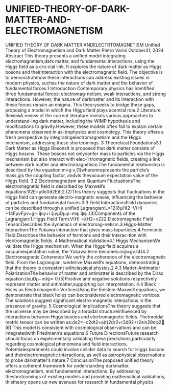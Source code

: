 # UNIFIED-THEORY-OF-DARK-MATTER-AND-ELECTROMAGNETISM
UNIFIED THEORY OF DARK MATTER ANDELECTRTOMAGNETISM
Unified Theory of Electromagnetism and Dark Matter Pietro Varini October31, 2024
Abstract
This  theory  presents  a  unified  model  integrating  electromagnetism,dark matter, and fundamental interactions, using the Higgs field as a cru-cial link.  It explores the nature of dark matter as Higgs bosons and theirinteraction with the electromagnetic field. The objective is to demonstratehow these interactions can address existing issues in modern physics, suchas the nature of dark matter and the behavior of fundamental forces.1 
Introduction
Contemporary  physics  has  identified  three  fundamental  forces:   electromag-netism, weak interactions, and strong interactions.  However, the nature of darkmatter  and  its  interaction  with  these  forces  remain  an  enigma.   This  theoryseeks to bridge these gaps, proposing a model in which the Higgs field plays acentral role.2  Literature ReviewA  review  of  the  current  literature  reveals  various  approaches  to  understand-ing dark matter, including the WIMP hypothesis and modifications to gravity.However, these models often fail to explain certain phenomena observed in as-trophysics and cosmology.  This theory offers a fresh perspective by integratingelectromagnetism and the Higgs mechanism, addressing these shortcomings.
3  Theoretical Foundations3.1
Dark Matter as Higgs BosonsIt is proposed that dark matter consists of Higgs bosons.  These bosons not onlyconfer mass to particles via the Higgs mechanism but also interact with elec-1
tromagnetic fields, creating a link between dark matter and electromagnetism.The fundamental relationship is described by the equation:m=g·v,(1)wheremrepresents the particle’s mass,gis the coupling factor,  andvis thevacuum expectation value of the Higgs field.
3.2  Electromagnetism and Quantum FluctuationsThe electromagnetic field is described by Maxwell’s equations:∇2E=μ0ε0∂2E∂t2.(2)This theory suggests that fluctuations in the Higgs field can generate electro-magnetic waves, influencing the behavior of particles and fundamental forces.3.3  Field InteractionsField dynamics can be described through a unified Lagrangian:L=12(∂μH)2−V(H) +14FμνFμν+gH ̄ψψ+i ̄ψγμDμψ−mψ ̄ψψ.(3)Components of the Lagrangian:1.Higgs Field Term:V(H) =λH2−v222.Electromagnetic Field Tensor:Describes the dynamics of electromag-netism.3.Higgs-Matter Interaction:The Yukawa interaction that gives mass toparticles.4.Fermionic Field:Describes the behavior of fermions and their interac-tion with electromagnetic fields.
4  Mathematical Validation4.1  Higgs MechanismWe  validate  the  Higgs  mechanism.   When  the  Higgs  field  acquires  a  vacuumexpectation value, the Yukawa term becomes:mψ=gv.(4)4.2  Electromagnetic Coherence We verify the coherence of the electromagnetic field.  From the Lagrangian, wederive  Maxwell’s  equations,  demonstrating  that  the  theory  is  consistent  withclassical physics.2
4.3  Matter-Antimatter PolarizationThe behavior of matter and antimatter is described by the Dirac equation:(iγμDμ−m)ψ= 0.(5)Positive  and  negative  solutions  respectively  represent  matter  and  antimatter,supporting our interpretation.
4.4  Black Holes as Electromagnetic VorticesUsing the Einstein-Maxwell equations, we demonstrate that black holes can beconsidered electromagnetic vortices.  The solutions suggest significant electro-magnetic interactions in the presence of gravity.
5  Cosmological ImplicationsThe theory suggests that the universe may be described by a toroidal structureinfluenced by interactions between Higgs bosons and electromagnetic fields.  Thetoroidal metric tensor can be written as:ds2=−c2dt2+a(t)2dr2+r2dθ2+r2sin2θdφ2.(6)
This model is consistent with cosmological observations and can be integratedwith Friedmann’s equations.6  Future DirectionsFuture  research  should  focus  on  experimentally  validating  these  predictions,particularly regarding cosmological phenomena and field interactions.  Potentialexperiments  could  involve  collider  data  to  search  for  Higgs  bosons  and  theirelectromagnetic interactions, as well as astrophysical observations to probe darkmatter’s nature.7  ConclusionThe proposed unified theory offers a coherent framework for understanding darkmatter,  electromagnetism,  and  fundamental  interactions.   By  addressing  theshortcomings of existing models and providing mathematical validations,  thistheory opens up new avenues for research in fundamental physics
